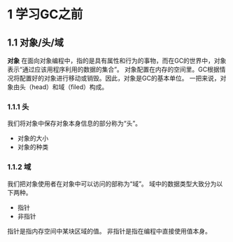 # 1 学习GC之前  

## 1.1 对象/头/域 

**对象** 在面向对象编程中，指的是具有属性和行为的事物，而在GC的世界中，对象表示“通过应该用程序利用的数据的集合”。 
对象配置在内存的空间里。GC根据情况将配置好的对象进行移动或销毁。因此，对象是GC的基本单位。 
一把来说，对象由头（head）和域（filed）构成。  

### 1.1.1 头

我们将对象中保存对象本身信息的部分称为“头”。

* 对象的大小
* 对象的种类

### 1.1.2 域

我们把对象使用者在对象中可以访问的部称为“域”。
域中的数据类型大致分为以下两种。

* 指针
* 非指针

指针是指内存空间中某块区域的值。
非指针是指在编程中直接使用值本身。
